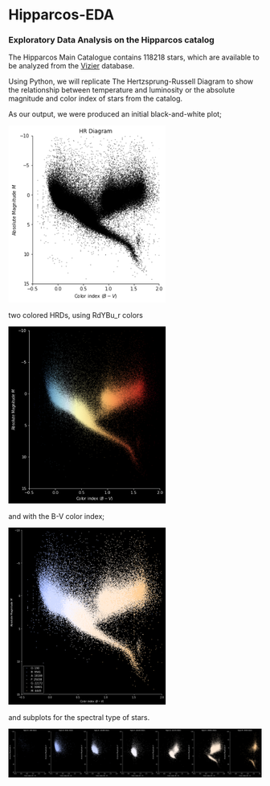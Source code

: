 # Hipparcos-EDA
### Exploratory Data Analysis on the Hipparcos catalog

The Hipparcos Main Catalogue contains 118218 stars, which are available to be analyzed from the [Vizier](https://vizier.cds.unistra.fr/viz-bin/VizieR-3?-source=I/239/hip_main&-out.max=50&-out.form=HTML%20Table&-out.add=_r&-out.add=_RAJ,_DEJ&-sort=_r&-oc.form=sexa) database. 

Using Python, we will replicate The Hertzsprung-Russell Diagram to show the relationship between temperature and luminosity or the absolute magnitude and color index of stars from the catalog. 

As our output, we were produced an initial black-and-white plot;


<img src="https://github.com/LanzLagman/Hipparcos-EDA/blob/611aea3202bfe99389d2ab62d8670c68f9d1ee7d/Data/Outputs/HRD%20BW.png" width=313 height=352>

two colored HRDs, using RdYBu_r colors

<img src="https://github.com/LanzLagman/Hipparcos-EDA/blob/5ca4080ee2a12519de302a3dda2ae7efd371e475/Data/Outputs/HRD%20RdYBu_r.png" width=313 height=352>


and with the B-V color index;

<img src="https://github.com/LanzLagman/Hipparcos-EDA/blob/5ca4080ee2a12519de302a3dda2ae7efd371e475/Data/Outputs/HRD%20BV.png" width=313 height=352>

and subplots for the spectral type of stars.

![alt text](https://github.com/LanzLagman/Hipparcos-EDA/blob/5ca4080ee2a12519de302a3dda2ae7efd371e475/Data/Outputs/Spectral%20Type%20Subplots.png)
